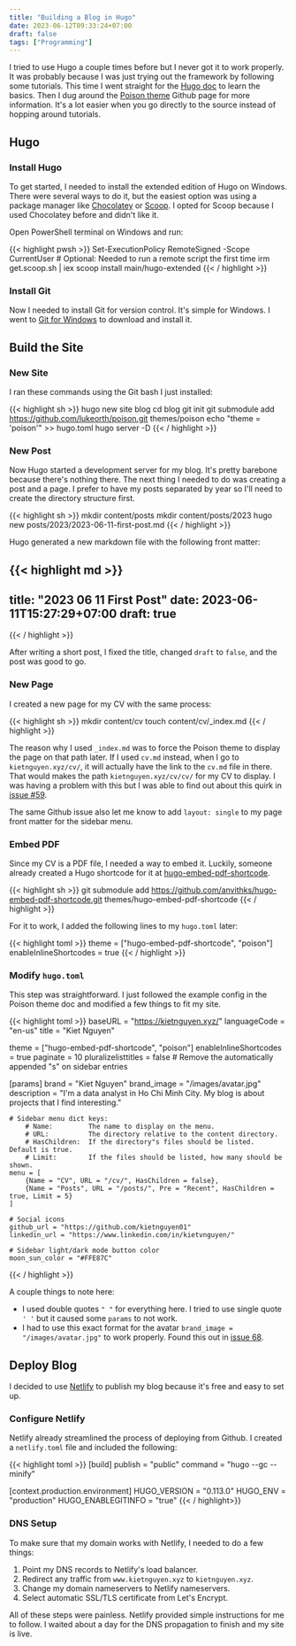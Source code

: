 ```yaml
---
title: "Building a Blog in Hugo"
date: 2023-06-12T09:33:24+07:00
draft: false
tags: ["Programming"]
---
```


I tried to use Hugo a couple times before but I never got it to work properly. It was probably because I was just trying out the framework by following some tutorials. This time I went straight for the [Hugo doc](https://gohugo.io/getting-started/quick-start/) to learn the basics. Then I dug around the [Poison theme](https://github.com/lukeorth/poison) Github page for more information. It's a lot easier when you go directly to the source instead of hopping around tutorials.

## Hugo

### Install Hugo

To get started, I needed to install the extended edition of Hugo on Windows. There were several ways to do it, but the easiest option was using a package manager like [Chocolatey](https://chocolatey.org/) or [Scoop](https://scoop.sh/). I opted for Scoop because I used Chocolatey before and didn't like it.

Open PowerShell terminal on Windows and run:

{{< highlight pwsh >}}
Set-ExecutionPolicy RemoteSigned -Scope CurrentUser  # Optional: Needed to run a remote script the first time
irm get.scoop.sh | iex
scoop install main/hugo-extended
{{< / highlight >}}

### Install Git

Now I needed to install Git for version control. It's simple for Windows. I went to [Git for Windows](https://git-scm.com/download/win) to download and install it.

## Build the Site

### New Site

I ran these commands using the Git bash I just installed:

{{< highlight sh >}}
hugo new site blog
cd blog
git init
git submodule add https://github.com/lukeorth/poison.git themes/poison
echo "theme = 'poison'" >> hugo.toml
hugo server -D
{{< / highlight >}}

### New Post

Now Hugo started a development server for my blog. It's pretty barebone because there's nothing there. The next thing I needed to do was creating a post and a page. I prefer to have my posts separated by year so I'll need to create the directory structure first.

{{< highlight sh >}}
mkdir content/posts
mkdir content/posts/2023
hugo new posts/2023/2023-06-11-first-post.md
{{< / highlight >}}

Hugo generated a new markdown file with the following front matter:

{{< highlight md >}}
---
title: "2023 06 11 First Post"
date: 2023-06-11T15:27:29+07:00
draft: true
---
{{< / highlight >}}

After writing a short post, I fixed the title, changed `draft` to `false`, and the post was good to go.

### New Page

I created a new page for my CV with the same process:

{{< highlight sh >}}
mkdir content/cv
touch content/cv/_index.md
{{< / highlight >}}

The reason why I used `_index.md` was to force the Poison theme to display the page on that path later. If I used `cv.md` instead, when I go to `kietnguyen.xyz/cv/`, it will actually have the link to the `cv.md` file in there. That would makes the path `kietnguyen.xyz/cv/cv/` for my CV to display. I was having a problem with this but I was able to find out about this quirk in [issue #59](https://github.com/lukeorth/poison/issues/59).

The same Github issue also let me know to add `layout: single` to my page front matter for the sidebar menu.

### Embed PDF

Since my CV is a PDF file, I needed a way to embed it. Luckily, someone already created a Hugo shortcode for it at [hugo-embed-pdf-shortcode](https://github.com/anvithks/hugo-embed-pdf-shortcode).

{{< highlight sh >}}
git submodule add  https://github.com/anvithks/hugo-embed-pdf-shortcode.git themes/hugo-embed-pdf-shortcode
{{< / highlight >}}

For it to work, I added the following lines to my `hugo.toml` later:

{{< highlight toml >}}
theme = ["hugo-embed-pdf-shortcode", "poison"]
enableInlineShortcodes = true
{{< / highlight >}}

### Modify `hugo.toml`

This step was straightforward. I just followed the example config in the Poison theme doc and modified a few things to fit my site.

{{< highlight toml >}}
baseURL = "https://kietnguyen.xyz/"
languageCode = "en-us"
title = "Kiet Nguyen"

theme = ["hugo-embed-pdf-shortcode", "poison"]
enableInlineShortcodes = true
paginate = 10
pluralizelisttitles = false  # Remove the automatically appended "s" on sidebar entries

[params]
    brand = "Kiet Nguyen"
    brand_image = "/images/avatar.jpg"
    description = "I'm a data analyst in Ho Chi Minh City. My blog is about projects that I find interesting."

    # Sidebar menu dict keys:
        # Name:         The name to display on the menu.
        # URL:          The directory relative to the content directory.
        # HasChildren:  If the directory"s files should be listed.  Default is true.
        # Limit:        If the files should be listed, how many should be shown.
    menu = [
        {Name = "CV", URL = "/cv/", HasChildren = false},
        {Name = "Posts", URL = "/posts/", Pre = "Recent", HasChildren = true, Limit = 5}
    ]

    # Social icons
    github_url = "https://github.com/kietnguyen01"
    linkedin_url = "https://www.linkedin.com/in/kietvnguyen/"

    # Sidebar light/dark mode button color
    moon_sun_color = "#FFE87C"
{{< / highlight >}}

A couple things to note here:

- I used double quotes `" "` for everything here. I tried to use single quote `' '` but it caused some `params` to not work.
- I had to use this exact format for the avatar `brand_image = "/images/avatar.jpg"` to work properly. Found this out in [issue 68](https://github.com/lukeorth/poison/issues/68).

## Deploy Blog

I decided to use [Netlify](https://www.netlify.com/) to publish my blog because it's free and easy to set up. 

### Configure Netlify

Netlify already streamlined the process of deploying from Github. I created a `netlify.toml` file and included the following:

{{< highlight toml >}}
[build]
    publish = "public"
    command = "hugo --gc --minify"

[context.production.environment]
    HUGO_VERSION = "0.113.0"
    HUGO_ENV = "production"
    HUGO_ENABLEGITINFO = "true"
{{< / highlight>}}

### DNS Setup

To make sure that my domain works with Netlify, I needed to do a few things:

1. Point my DNS records to Netlify's load balancer.
2. Redirect any traffic from `www.kietnguyen.xyz` to `kietnguyen.xyz`. 
3. Change my domain nameservers to Netlify nameservers.
4. Select automatic SSL/TLS certificate from Let's Encrypt.

All of these steps were painless. Netlify provided simple instructions for me to follow. I waited about a day for the DNS propagation to finish and my site is live.